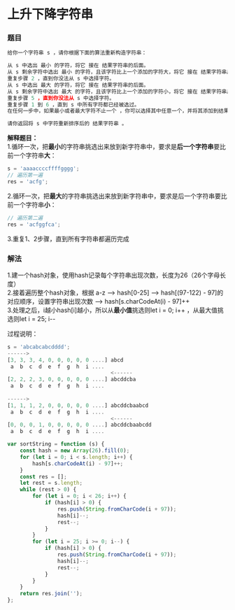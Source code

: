 # 上升下降字符串

### 题目

```javascript
给你一个字符串 s ，请你根据下面的算法重新构造字符串：

从 s 中选出 最小 的字符，将它 接在 结果字符串的后面。
从 s 剩余字符中选出 最小 的字符，且该字符比上一个添加的字符大，将它 接在 结果字符串后面。
重复步骤 2 ，直到你没法从 s 中选择字符。
从 s 中选出 最大 的字符，将它 接在 结果字符串的后面。
从 s 剩余字符中选出 最大 的字符，且该字符比上一个添加的字符小，将它 接在 结果字符串后面。
重复步骤 5 ，直到你没法从 s 中选择字符。
重复步骤 1 到 6 ，直到 s 中所有字符都已经被选过。
在任何一步中，如果最小或者最大字符不止一个 ，你可以选择其中任意一个，并将其添加到结果字符串。

请你返回将 s 中字符重新排序后的 结果字符串 。
```

**解释题目：**  
1.循环一次，把**最小**的字符串挑选出来放到新字符串中，要求是**后一个字符串**要比前一个字符串**大**：

```javascript
s = 'aaaaccccffffgggg';
// 遍历第一遍
res = 'acfg';
```

2.循环一次，把**最大**的字符串挑选出来放到新字符串中，要求是后一个字符串要比前一个字符串**小**：

```javascript
// 遍历第二遍
res = 'acfggfca';
```

3.重复1、2步骤，直到所有字符串都遍历完成



### 解法

1.建一个hash对象，使用hash记录每个字符串出现次数，长度为26（26个字母长度）  
2.接着遍历整个hash对象，根据 a-z  --&gt;  hash\[0-25\]  --&gt;  hash\[\(97-122\) - 97\]的对应顺序，设置字符串出现次数 --&gt; hash\[s.charCodeAt\(i\) - 97\]++  
3.处理之后，i越小hash\[i\]越小，所以从**最小值**挑选则let i = 0; i++ ，从最大值挑选则let i = 25; i--   
  
过程说明：

```javascript
s = 'abcabcabcdddd';
------>
[3, 3, 3, 4, 0, 0, 0, 0, 0 ....] abcd
 a  b  c  d  e  f  g  h  i ....  
                                 <------    
[2, 2, 2, 3, 0, 0, 0, 0, 0 ....] abcddcba
 a  b  c  d  e  f  g  h  i ....
 
------>
[1, 1, 1, 2, 0, 0, 0, 0, 0 ....] abcddcbaabcd
 a  b  c  d  e  f  g  h  i ....
                                 <------
[0, 0, 0, 1, 0, 0, 0, 0, 0 ....] abcddcbaabcdd
 a  b  c  d  e  f  g  h  i ....
```

```javascript
var sortString = function (s) {
    const hash = new Array(26).fill(0);
    for (let i = 0; i < s.length; i++) {
        hash[s.charCodeAt(i) - 97]++;
    }
    const res = [];
    let rest = s.length;
    while (rest > 0) {
        for (let i = 0; i < 26; i++) {
            if (hash[i] > 0) {
                res.push(String.fromCharCode(i + 97));
                hash[i]--;
                rest--;
            }
        }
        for (let i = 25; i >= 0; i--) {
            if (hash[i] > 0) {
                res.push(String.fromCharCode(i + 97));
                hash[i]--;
                rest--;
            }
        }
    }
    return res.join('');
};
```

